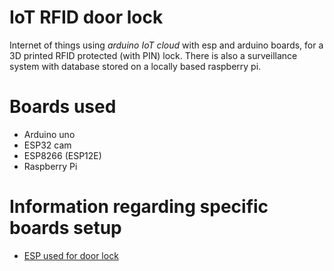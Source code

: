 # IoT RFID door lock
Internet of things using *arduino IoT cloud* with esp and arduino boards, for a 3D printed RFID protected (with PIN) lock. There is also a surveillance system with database stored on a locally based raspberry pi.

# Boards used
- Arduino uno
- ESP32 cam
- ESP8266 (ESP12E)
- Raspberry Pi

# Information regarding specific boards setup
- [ESP used for door lock](/Door%20lock%20ESP/Information.md) 